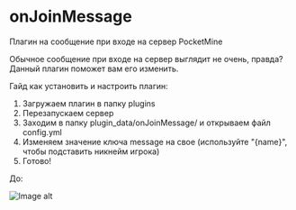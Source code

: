 # onJoinMessage
Плагин на сообщение при входе на сервер PocketMine

Обычное сообщение при входе на сервер выглядит не очень, правда? Данный плагин поможет вам его изменить.

Гайд как установить и настроить плагин:
1. Загружаем плагин в папку plugins
2. Перезапускаем сервер
3. Заходим в папку plugin_data/onJoinMessage/ и открываем файл config.yml
4. Изменяем значение ключа message на свое (используйте "{name}", чтобы подставить никнейм игрока)
5. Готово!

До:

![Image alt](https://github.com/kaiqed7/onJoinMessage/raw/main/images/before.png)
